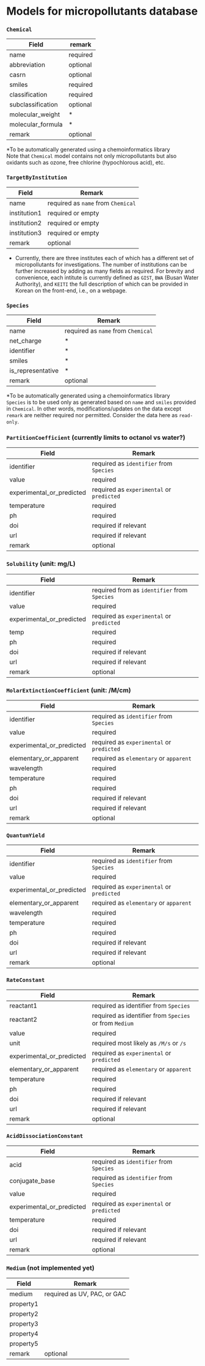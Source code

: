 # Models for micropollutants database

### `Chemical`
| Field             | remark   |
|-------------------|----------|
| name              | required |
| abbreviation      | optional |
| casrn             | optional |
| smiles            | required |
| classification    | required |
| subclassification | optional |
| molecular_weight  | *        |
| molecular_formula | *        |
| remark            | optional |

*To be automatically generated using a chemoinformatics library<br>
Note that `Chemical` model contains not only micropollutants but also oxidants such as ozone, free chlorine (hypochlorous acid), etc.

### `TargetByInstitution`
| Field        | Remark                             |
|--------------|------------------------------------|
| name         | required as `name` from `Chemical` |
| institution1 | required or empty                  |
| institution2 | required or empty                  |
| institution3 | required or empty                  |
| remark       | optional                           |

* Currently, there are three institutes each of which has a different set of micropollutants for investigations. The number of institutions can be further increased by adding as many fields as required.
For brevity and convenience, each intitute is currently defined as `GIST`, `BWA` (Busan Water Authority), and `KEITI` the full description of which can be provided in Korean on the front-end, i.e., on a webpage.


### `Species`
| Field             | Remark                             |
|-------------------|------------------------------------|
| name              | required as `name` from `Chemical` |
| net_charge        | *                                  |
| identifier        | *                                  |
| smiles            | *                                  |
| is_representative | *                                  |
| remark            | optional                           |

*To be automatically generated using a chemoinformatics library<br>
`Species` is to be used only as generated based on `name` and `smiles` provided in `Chemical`.
In other words, modifications/updates on the data except `remark` are neither required nor permitted.
Consider the data here as `read-only`.

### `PartitionCoefficient` (currently limits to octanol vs water?)
| Field                     | Remark                                    |
|---------------------------|-------------------------------------------|
| identifier                | required as `identifier` from `Species`   |
| value                     | required                                  |
| experimental_or_predicted | required as `experimental` or `predicted` |
| temperature               | required                                  |
| ph                        | required                                  |
| doi                       | required if relevant                      |
| url                       | required if relevant                      |
| remark                    | optional                                  |

### `Solubility` (unit: mg/L)
| Field                     | Remark                                       |
|---------------------------|----------------------------------------------|
| identifier                | required from as `identifier` from `Species` |
| value                     | required                                     |
| experimental_or_predicted | required as `experimental` or `predicted`    |
| temp                      | required                                     |
| ph                        | required                                     |
| doi                       | required if relevant                         |
| url                       | required if relevant                         |
| remark                    | optional                                     |

### `MolarExtinctionCoefficient` (unit: /M/cm)
| Field                     | Remark                                    |
|---------------------------|-------------------------------------------|
| identifier                | required as `identifier` from `Species`   |
| value                     | required                                  |
| experimental_or_predicted | required as `experimental` or `predicted` |
| elementary_or_apparent    | required as `elementary` or `apparent`    |
| wavelength                | required                                  |
| temperature               | required                                  |
| ph                        | required                                  |
| doi                       | required if relevant                      |
| url                       | required if relevant                      |
| remark                    | optional                                  |

### `QuantumYield`
| Field                     | Remark                                    |
|---------------------------|-------------------------------------------|
| identifier                | required as `identifier` from `Species`   |
| value                     | required                                  |
| experimental_or_predicted | required as `experimental` or `predicted` |
| elementary_or_apparent    | required as `elementary` or `apparent`    |
| wavelength                | required                                  |
| temperature               | required                                  |
| ph                        | required                                  |
| doi                       | required if relevant                      |
| url                       | required if relevant                      |
| remark                    | optional                                  |

### `RateConstant`
| Field                     | Remark                                                 |
|---------------------------|--------------------------------------------------------|
| reactant1                 | required as identifier from `Species`                  |
| reactant2                 | required as identifier from `Species` or from `Medium` |
| value                     | required                                               |
| unit                      | required most likely as `/M/s` or `/s`                 |
| experimental_or_predicted | required as `experimental` or `predicted`              |
| elementary_or_apparent    | required as `elementary` or `apparent`                 |
| temperature               | required                                               |
| ph                        | required                                               |
| doi                       | required if relevant                                   |
| url                       | required if relevant                                   |
| remark                    | optional                                               |

### `AcidDissociationConstant`
| Field                     | Remark                                    |
|---------------------------|-------------------------------------------|
| acid                      | required as `identifier` from `Species`   |
| conjugate_base            | required as `identifier` from `Species`   |
| value                     | required                                  |
| experimental_or_predicted | required as `experimental` or `predicted` |
| temperature               | required                                  |
| doi                       | required if relevant                      |
| url                       | required if relevant                      |
| remark                    | optional                                  |

### `Medium` (not implemented yet)
| Field     | Remark                      |
|-----------|-----------------------------|
| medium    | required as UV, PAC, or GAC |
| property1 |                             |
| property2 |                             |
| property3 |                             |
| property4 |                             |
| property5 |                             |
| remark    | optional                    |